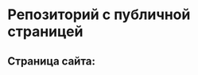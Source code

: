 # Репозиторий с публичной страницей 
## Страница сайта:
<!-- Здесь будет ссылка на публичную страницу --> 